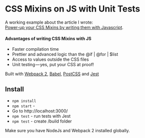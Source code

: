 # CSS Mixins on JS with Unit Tests

A working example about the article I wrote:  
[Power-up your CSS Mixins by writing them with Javascript](https://medium.com/p/825b41728a55/).


#### Advantages of writing CSS Mixins with JS
- Faster compilation time
- Prettier and advanced logic than the @if | @for | $list
- Access to values outside the CSS files
- Unit testing — yes, put your CSS at proof!

Built with [Webpack 2](https://webpack.js.org/), [Babel](https://babeljs.io/), [PostCSS](http://postcss.org/) and [Jest](https://facebook.github.io/jest/)

## Install

- `npm install`
- `npm start` -
- Go to http://localhost:3000/
- `npm test` - run tests with Jest
- `npm test` - create /build folder 


Make sure you have NodeJs and Webpack 2 installed globally.
